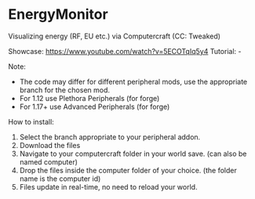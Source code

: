 # EnergyMonitor
Visualizing energy (RF, EU etc.) via Computercraft (CC: Tweaked)

Showcase: https://www.youtube.com/watch?v=5ECOTqIq5y4
Tutorial: -

Note:
  - The code may differ for different peripheral mods, use the appropriate branch for the chosen mod.
  - For 1.12 use Plethora Peripherals (for forge)
  - For 1.17+ use Advanced Peripherals (for forge)
  
  How to install:
   1. Select the branch appropriate to your peripheral addon.
   2. Download the files
   3. Navigate to your computercraft folder in your world save. (can also be named computer)
   4. Drop the files inside the computer folder of your choice. (the folder name is the computer id)
   5. Files update in real-time, no need to reload your world.
